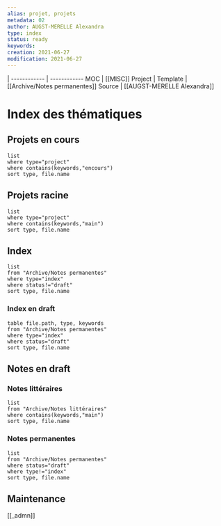 ```yaml
---
alias: projet, projets
metadata: 02
author: AUGST-MERELLE Alexandra
type: index
status: ready
keywords: 
creation: 2021-06-27
modification: 2021-06-27
---
```

 | 
------------ | ------------
MOC | [[MISC]]
Project |
Template | [[Archive/Notes permanentes]]
Source | [[AUGST-MERELLE Alexandra]]
# Index des thématiques
## Projets en cours
```dataview
list
where type="project"
where contains(keywords,"encours")
sort type, file.name
```
## Projets racine
```dataview
list
where type="project"
where contains(keywords,"main")
sort type, file.name
```
## Index
```dataview
list
from "Archive/Notes permanentes"
where type="index"
where status!="draft"
sort type, file.name
```
### Index en draft
```dataview
table file.path, type, keywords
from "Archive/Notes permanentes"
where type="index"
where status="draft"
sort type, file.name
```
## Notes en draft
### Notes littéraires
```dataview
list
from "Archive/Notes littéraires"
where contains(keywords,"main")
sort type, file.name
```
### Notes permanentes
```dataview
list
from "Archive/Notes permanentes"
where status="draft"
where type!="index"
sort type, file.name
```
## Maintenance
[[_admn]]